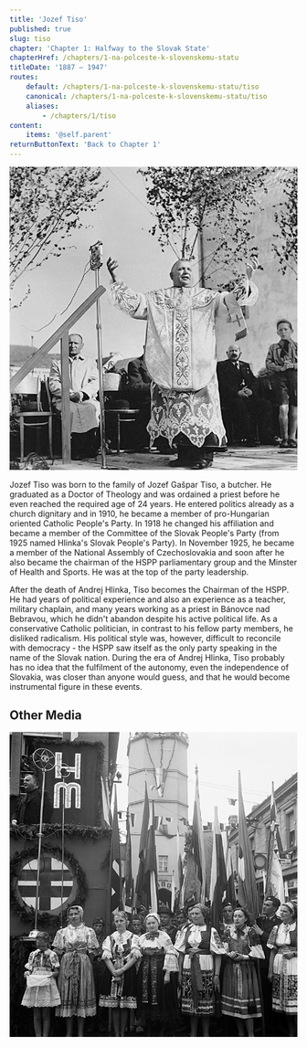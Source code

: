 ```yaml
---
title: 'Jozef Tiso'
published: true
slug: tiso
chapter: 'Chapter 1: Halfway to the Slovak State'
chapterHref: /chapters/1-na-polceste-k-slovenskemu-statu
titleDate: '1887 – 1947'
routes:
    default: /chapters/1-na-polceste-k-slovenskemu-statu/tiso
    canonical: /chapters/1-na-polceste-k-slovenskemu-statu/tiso
    aliases:
        - /chapters/1/tiso
content:
    items: '@self.parent'
returnButtonText: 'Back to Chapter 1'
---
```


[![Unknown Author. Hlinka Youth Day in Bánovce nad Bebravou. 1941. Slovak National Archive, Bratislava - Slovak Press Office](SVK_TMP.113.jpeg "Hlinka Youth Day in Bánovce nad Bebravou")](http://www.webumenia.sk/dielo/SVK:TMP.113?collection=82)

<span class="drop-cap">J</span>ozef Tiso was born to the family of Jozef Gašpar Tiso, a butcher. He graduated as a Doctor of Theology and was ordained a priest before he even reached the required age of 24 years. He entered politics already as a church dignitary and in 1910, he became a member of pro-Hungarian oriented Catholic People's Party. In 1918 he changed his affiliation and became a member of the Committee of the Slovak People's Party (from 1925 named Hlinka's Slovak People's Party). In November 1925, he became a member of the National Assembly of Czechoslovakia and soon after he also became the chairman of the HSPP parliamentary group and the Minster of Health and Sports. He was at the top of the party leadership. 

After the death of Andrej Hlinka, Tiso becomes the Chairman of the HSPP. He had years of political experience and also an experience as a teacher,  military chaplain, and many years working as a priest in Bánovce nad Bebravou, which he didn't abandon despite his active political life. As a conservative Catholic politician, in contrast to his fellow party members, he disliked radicalism. His political style was, however, difficult to reconcile with democracy - the HSPP saw itself as the only party speaking in the name of the Slovak nation. During the era of Andrej Hlinka, Tiso probably has no idea that the fulfilment of the autonomy, even the independence of Slovakia, was closer than anyone would guess, and that he would become instrumental figure in these events.

## Other Media
[![Unknown Author. Hlinka Youth Parade in Trenčín. Jozef Tiso Speaking. 1939. Slovak National Archive, Bratislava - Slovak Press Office](SVK_TMP.134.jpeg)](http://www.webumenia.sk/dielo/SVK:TMP.134?collection=82)